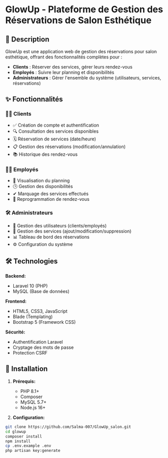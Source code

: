 # GlowUp - Plateforme de Gestion des Réservations de Salon Esthétique

## 📌 Description

GlowUp est une application web de gestion des réservations pour salon esthétique, offrant des fonctionnalités complètes pour :
- **Clients** : Réserver des services, gérer leurs rendez-vous
- **Employés** : Suivre leur planning et disponibilités
- **Administrateurs** : Gérer l'ensemble du système (utilisateurs, services, réservations)

## ✨ Fonctionnalités

### 👨‍💼 Clients
- ✅ Création de compte et authentification
- 🔍 Consultation des services disponibles
- 🗓 Réservation de services (date/heure)
- 📋 Gestion des réservations (modification/annulation)
- 📚 Historique des rendez-vous

### 👩‍💼 Employés
- 📅 Visualisation du planning
- 🕒 Gestion des disponibilités
- ✔ Marquage des services effectués
- 🔄 Reprogrammation de rendez-vous

### 🛠 Administrateurs
- 👥 Gestion des utilisateurs (clients/employés)
- 💅 Gestion des services (ajout/modification/suppression)
- 📊 Tableau de bord des réservations
- ⚙ Configuration du système

## 🛠 Technologies

**Backend:**
- Laravel 10 (PHP)
- MySQL (Base de données)

**Frontend:**
- HTML5, CSS3, JavaScript
- Blade (Templating)
- Bootstrap 5 (Framework CSS)

**Sécurité:**
- Authentification Laravel
- Cryptage des mots de passe
- Protection CSRF

## 🚀 Installation

1. **Prérequis:**
   - PHP 8.1+
   - Composer
   - MySQL 5.7+
   - Node.js 16+

2. **Configuration:**
```bash
git clone https://github.com/Salma-007/GlowUp_salon.git
cd glowup
composer install
npm install
cp .env.example .env
php artisan key:generate
